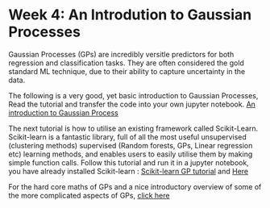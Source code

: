 # Week 4: An Introdution to Gaussian Processes

Gaussian Processes (GPs) are incredibly versitle predictors for both regression and classification tasks.
They are often considered the gold standard ML technique, due to their ability 
to capture uncertainty in the data. 

The following is a very good, yet basic introduction to Gaussian Processes, 
Read the tutorial and transfer the code into your own jupyter notebook. 
[An introduction to Gaussian Process](https://peterroelants.github.io/posts/gaussian-process-tutorial/)


The next tutorial is how to utilise an existing framework called Scikit-Learn.
Scikit-learn is a fantastic library, full of all the most useful unsupervised (clustering methods) supervised (Random forests, GPs, Linear regression etc) learning methods, and enables users to easily utilise them 
by making simple function calls. 
Follow this tutorial and run it in a jupyter notebook, you have already installed Scikit-learn :
[Scikit-learn GP tutorial](https://scikit-learn.org/stable/auto_examples/gaussian_process/plot_gpr_noisy_targets.html) and [Here](https://scikit-learn.org/stable/auto_examples/gaussian_process/plot_gpr_prior_posterior.html#sphx-glr-auto-examples-gaussian-process-plot-gpr-prior-posterior-py)

For the hard core maths of GPs and a nice introductory overview of some of the more complicated aspects of GPs, [click here](https://mlss2011.comp.nus.edu.sg/uploads/Site/lect1gp.pdf) 
